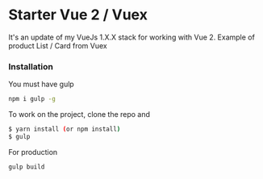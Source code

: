 # Starter Vue 2 / Vuex

It's an update of my VueJs 1.X.X stack for working with Vue 2.
Example of product List / Card from Vuex

### Installation

You must have gulp
```sh
npm i gulp -g
```

To work on the project, clone the repo and

```sh
$ yarn install (or npm install)
$ gulp
```

For production

```sh
gulp build
```
